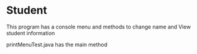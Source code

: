 # Student
This program has a console menu and methods to change name and View student information

printMenuTest.java has the main method
